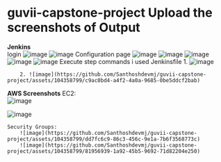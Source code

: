 # guvii-capstone-project Upload the screenshots of Output
**Jenkins**  
    login
      ![image](https://github.com/Santhoshdevmj/guvii-capstone-project/assets/104358799/5d93c655-3a6f-414c-97c0-451929960719)
      ![image](https://github.com/Santhoshdevmj/guvii-capstone-project/assets/104358799/49ab2afa-bf5b-4f6a-831d-1e056bff032c)
    Configuration page
        ![image](https://github.com/Santhoshdevmj/guvii-capstone-project/assets/104358799/2da39953-4569-407d-ad99-d7a9b473238d)
![image](https://github.com/Santhoshdevmj/guvii-capstone-project/assets/104358799/936d1fab-6517-4423-b235-e6f828d3da48)
![image](https://github.com/Santhoshdevmj/guvii-capstone-project/assets/104358799/d0422973-f06b-4569-bdf0-7fe46bbc98b3)
![image](https://github.com/Santhoshdevmj/guvii-capstone-project/assets/104358799/b6263a07-46c4-437f-92b7-02f40a138641)
![image](https://github.com/Santhoshdevmj/guvii-capstone-project/assets/104358799/35c7c375-5d04-47c2-b60a-e2504ab19431)
Execute step commands i used Jenkinsfile 
        1. ![image](https://github.com/Santhoshdevmj/guvii-capstone-project/assets/104358799/65a53e24-85d0-4675-b5be-3471c67e5446)

        2. ![image](https://github.com/Santhoshdevmj/guvii-capstone-project/assets/104358799/c9ac0bd4-a4f2-4a0a-9685-0be5ddcf2bab)

**AWS Screenshots**
    EC2:    
        ![image](https://github.com/Santhoshdevmj/guvii-capstone-project/assets/104358799/f771c88c-d5c9-474e-9745-5a70806c6fcb)

![image](https://github.com/Santhoshdevmj/guvii-capstone-project/assets/104358799/33f48ce4-855a-4769-8187-0fbdddb8496d)

    Security Groups:
        ![image](https://github.com/Santhoshdevmj/guvii-capstone-project/assets/104358799/dd7fc6c9-86c3-456c-9e1a-7b6f3568773c)
        ![image](https://github.com/Santhoshdevmj/guvii-capstone-project/assets/104358799/81956939-1a92-45b5-9692-71d82204e250)

        


        




